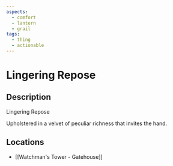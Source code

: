 ```yaml
---
aspects:
  - comfort
  - lantern
  - grail
tags:
  - thing
  - actionable
---
```


# Lingering Repose

## Description
Lingering Repose

Upholstered in a velvet of peculiar richness that invites the hand.
## Locations
- [[Watchman's Tower - Gatehouse]]